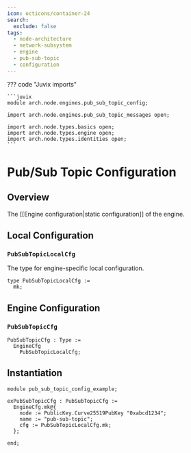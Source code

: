 ```yaml
---
icon: octicons/container-24
search:
  exclude: false
tags:
  - node-architecture
  - network-subsystem
  - engine
  - pub-sub-topic
  - configuration
---
```


??? code "Juvix imports"

    ```juvix
    module arch.node.engines.pub_sub_topic_config;

    import arch.node.engines.pub_sub_topic_messages open;

    import arch.node.types.basics open;
    import arch.node.types.engine open;
    import arch.node.types.identities open;
    ```

# Pub/Sub Topic Configuration

## Overview

The [[Engine configuration|static configuration]] of the engine.

## Local Configuration

### `PubSubTopicLocalCfg`

The type for engine-specific local configuration.

<!-- --8<-- [start:PubSubTopicLocalCfg] -->
```juvix
type PubSubTopicLocalCfg :=
  mk;
```
<!-- --8<-- [end:PubSubTopicLocalCfg] -->

## Engine Configuration

### `PubSubTopicCfg`

<!-- --8<-- [start:PubSubTopicCfg] -->
```juvix
PubSubTopicCfg : Type :=
  EngineCfg
    PubSubTopicLocalCfg;
```
<!-- --8<-- [end:PubSubTopicCfg] -->

## Instantiation

<!-- --8<-- [start:exPubSubTopicCfg] -->
```juvix extract-module-statements
module pub_sub_topic_config_example;

exPubSubTopicCfg : PubSubTopicCfg :=
  EngineCfg.mk@{
    node := PublicKey.Curve25519PubKey "0xabcd1234";
    name := "pub-sub-topic";
    cfg := PubSubTopicLocalCfg.mk;
  };

end;
```
<!-- --8<-- [end:exPubSubTopicCfg] -->
